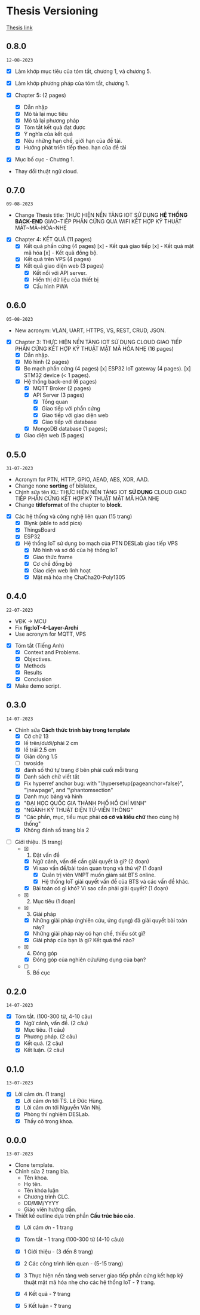 # Thesis Versioning
[Thesis link](https://www.overleaf.com/read/mwzrhwrbmxhb)

## 0.8.0
`12-08-2023`

- [x] Làm khớp mục tiêu của tóm tắt, chương 1, và chương 5.
- [x] Làm khớp phương pháp của tóm tắt, chương 1.

- [x] Chapter 5: (2 pages)
	- [x] Dẫn nhập
	- [x] Mô tả lại mục tiêu
	- [x] Mô tả lại phương pháp
	- [x] Tóm tắt kết quả đạt được
	- [x] Ý nghĩa của kết quả
	- [x] Nêu những hạn chế, giới hạn của đề tài.
	- [x] Hướng phát triển tiếp theo.
hạn của đề tài

- [x] Mục bố cục - Chương 1.
- Thay đổi thuật ngữ cloud.

## 0.7.0
`09-08-2023`
- Change Thesis title: THỰC HIỆN NỀN TẢNG IOT SỬ DỤNG **HỆ THỐNG BACK-END** GIAO~TIẾP PHẦN CỨNG QUA WIFI KẾT HỢP KỸ THUẬT MẬT~MÃ~HÓA~NHẸ
- [x] Chapter 4: KẾT QUẢ (11 pages)
	- [x] Kết quả phần cứng (4 pages)
		[x] - Kết quả giao tiếp
		[x] - Kết quả mật mã hóa
		[x] - Kết quả đồng bộ.
	- [x] Kết quả trên VPS (4 pages)
	- [x] Kết quả giao diện web (3 pages)
		- [x] Kết nối với API server.
		- [x] Hiển thị dữ liệu của thiết bị
		- [x] Cấu hình PWA
## 0.6.0
`05-08-2023`
- New acronym: VLAN, UART, HTTPS, VS, REST, CRUD, JSON.
- [x] Chapter 3: THỰC HIỆN NỀN TẢNG IOT SỬ DỤNG CLOUD GIAO TIẾP PHẦN CỨNG KẾT HỢP KỸ THUẬT MẬT MÃ HÓA NHẸ (16 pages)
	- [x] Dẫn nhập.
	- [x] Mô hình (2 pages)
	- [x] Bo mạch phần cứng (4 pages)
		[x] ESP32 IoT gateway (4 pages).
		[x] STM32 device (< 1 pages).
	- [x] Hệ thống back-end (6 pages)
		- [x] MQTT Broker (2 pages)
		- [x] API Server (3 pages)
			- [x] Tổng quan
			- [x] Giao tiếp với phần cứng
			- [x] Giao tiếp với giao diện web
			- [x] Giao tiếp với database
		- [x] MongoDB database (1 pages);
	- [x] Giao diện web (5 pages)
	
## 0.5.0
`31-07-2023`

- Acronym for PTN, HTTP, GPIO, AEAD, AES, XOR, AAD.
- Change none **sorting** of biblatex.
- Chỉnh sửa tên KL: THỰC HIỆN NỀN TẢNG IOT **SỬ DỤNG** CLOUD GIAO TIẾP PHẦN CỨNG KẾT HỢP KỸ THUẬT MẬT MÃ HÓA NHẸ
- Change **titleformat** of the chapter to **block**.
- [x] Các hệ thống và công nghệ liên quan (15 trang)
	- [x] Blynk (able to add pics)
	- [x] ThingsBoard
	- [x] ESP32
	- [x] Hệ thống IoT sử dụng bo mạch của PTN DESLab giao tiếp VPS
		- [x] Mô hình và sơ đồ của hệ thống IoT
		- [x] Giao thức frame
		- [x] Cơ chế đồng bộ
		- [x] Giao diện web linh hoạt
		- [x] Mật mã hóa nhẹ ChaCha20-Poly1305
		
## 0.4.0
`22-07-2023`
- VĐK -> MCU
- Fix **fig:IoT-4-Layer-Archi**
- Use acronym for MQTT, VPS
- [x] Tóm tắt (Tiếng Anh)
	- [x] Context and Problems.
	- [x] Objectives.
	- [x] Methods
	- [x] Results
	- [x] Conclusion
- [x] Make demo script.

## 0.3.0
`14-07-2023`
- Chỉnh sửa **Cách thức trình bày trong template**
	- [x] Cỡ chữ 13
	- [x] lề trên/dưới/phải 2 cm
	- [x] lề trái 2.5 cm
	- [x] Giãn dòng 1.5
	- [ ] twoside
	- [x] đánh số thứ tự trang ở bên phải cuối mỗi trang
	- [x] Danh sách chữ viết tắt
	- [x] Fix hyperref anchor bug: with "\hypersetup{pageanchor=false}", "\newpage", and "\phantomsection"
	- [x] Danh mục bảng và hình
	- [x] "ĐẠI HỌC QUỐC GIA THÀNH PHỐ HỒ CHÍ MINH"
	- [x] "NGÀNH KỸ THUẬT ĐIỆN TỬ-VIỄN THÔNG"
	- [x] "Các phần, mục, tiểu mục phải **có cỡ và kiểu chữ** theo cùng hệ thống"
	- [x] Không đánh số trang bìa 2
- [ ] Giới thiệu. (5 trang)
	- [x] 1. Đặt vấn đề
		- [x] Ngữ cảnh, vấn đề cần giải quyết là gì? (2 đoạn)
		- [x] Vì sao vấn đề/bài toán quan trọng và thú vị? (1 đoạn)
			- [x] Quản trị viên VNPT muốn giám sát BTS online.
			- [x] Hệ thống IoT giải quyết vấn đề của BTS và các vấn đề khác.
		- [x] Bài toán có gì khó? Vì sao cần phải giải quyết? (1 đoạn)
	- [x] 2. Mục tiêu (1 đoạn)
	- [x] 3. Giải pháp
		- [x] Những giải pháp (nghiên cứu, ứng dụng) đã giải quyết bài toán này?
		- [x] Những giải pháp này có hạn chế, thiếu sót gì?
		- [x] Giải pháp của bạn là gì? Kết quả thế nào?
	- [x] 4. Đóng góp
		- [x] Đóng góp của nghiên cứu/ứng dụng của bạn?
	- [ ] 5. Bố cục
## 0.2.0
`14-07-2023`
- [x] Tóm tắt. (100-300 từ, 4-10 câu)
	- [x] Ngữ cảnh, vấn đề. (2 câu)
	- [x] Mục tiêu. (1 câu)
	- [x] Phương pháp. (2 câu)
	- [x] Kết quả. (2 câu)
	- [x] Kết luận. (2 câu)
## 0.1.0
`13-07-2023`
- [x] Lời cảm ơn. (1 trang)
	- [x] Lời cảm ơn tới TS. Lê Đức Hùng.
	- [x] Lời cảm ơn tới Nguyễn Văn Nhị.
	- [x] Phòng thí nghiệm DESLab.
	- [x] Thầy cô trong khoa.

## 0.0.0
`13-07-2023`
- Clone template.
- Chỉnh sửa 2 trang bìa.
	- Tên khoa.
	- Họ tên.
	- Tên khóa luận
	- Chương trình CLC.
	- DD/MM/YYYY
	- Giáo viên hướng dẫn.
- Thiết kế outline dựa trên phần **Cấu trúc báo cáo**.
	- [x] Lời cảm ơn - 1 trang
	- [x] Tóm tắt - 1 trang (100-300 từ (4-10 câu))
	- [x] 1 Giới thiệu - (3 đến 8 trang)
	- [x] 2 Các công trình liên quan - (5-15 trang)
	- [x] 3 Thực hiện nền tảng web server giao tiếp phần cứng kết hợp kỹ thuật mật mã hóa nhẹ cho các hệ thống IoT - **?** trang.
	- [x] 4 Kết quả - **?** trang
	- [x] 5 Kết luận - **?** trang

